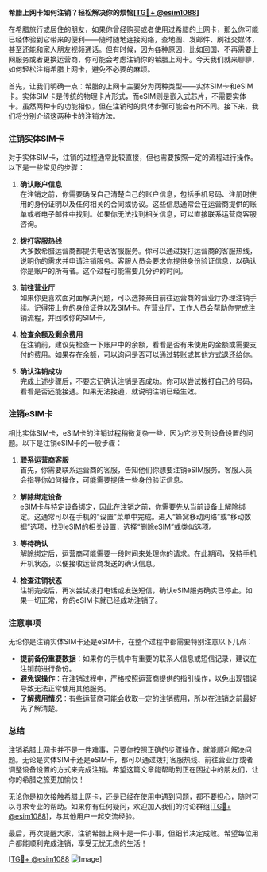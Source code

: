 **希腊上网卡如何注销？轻松解决你的烦恼[[TG💪+ @esim1088](https://t.me/s/esim1088)]**

在希腊旅行或居住的朋友，如果你曾经购买或者使用过希腊的上网卡，那么你可能已经体验到它带来的便利——随时随地连接网络，查地图、发邮件、刷社交媒体，甚至还能和家人朋友视频通话。但有时候，因为各种原因，比如回国、不再需要上网服务或者更换运营商，你可能会考虑注销你的希腊上网卡。今天我们就来聊聊，如何轻松注销希腊上网卡，避免不必要的麻烦。

首先，让我们明确一点：希腊的上网卡主要分为两种类型——实体SIM卡和eSIM卡。实体SIM卡是传统的物理卡片形式，而eSIM则是嵌入式芯片，不需要实体卡。虽然两种卡的功能相似，但在注销时的具体步骤可能会有所不同。接下来，我们将分别介绍这两种卡的注销方法。

### 注销实体SIM卡

对于实体SIM卡，注销的过程通常比较直接，但也需要按照一定的流程进行操作。以下是一些常见的步骤：

1. **确认账户信息**  
   在注销之前，你需要确保自己清楚自己的账户信息，包括手机号码、注册时使用的身份证明以及任何相关的合同或协议。这些信息通常会在运营商提供的账单或者电子邮件中找到。如果你无法找到相关信息，可以直接联系运营商客服咨询。

2. **拨打客服热线**  
   大多数希腊运营商都提供电话客服服务。你可以通过拨打运营商的客服热线，说明你的需求并申请注销服务。客服人员会要求你提供身份验证信息，以确认你是账户的所有者。这个过程可能需要几分钟的时间。

3. **前往营业厅**  
   如果你更喜欢面对面解决问题，可以选择亲自前往运营商的营业厅办理注销手续。记得带上你的身份证件以及SIM卡。在营业厅，工作人员会帮助你完成注销流程，并回收你的SIM卡。

4. **检查余额及剩余费用**  
   在注销前，建议先检查一下账户中的余额，看看是否有未使用的金额或需要支付的费用。如果存在余额，可以询问是否可以通过转账或其他方式退还给你。

5. **确认注销成功**  
   完成上述步骤后，不要忘记确认注销是否成功。你可以尝试拨打自己的号码，看看是否还能接通。如果无法接通，就说明注销已经生效。

### 注销eSIM卡

相比实体SIM卡，eSIM卡的注销过程稍微复杂一些，因为它涉及到设备设置的问题。以下是注销eSIM卡的一般步骤：

1. **联系运营商客服**  
   首先，你需要联系运营商的客服，告知他们你想要注销eSIM服务。客服人员会指导你如何操作，可能需要提供一些身份验证信息。

2. **解除绑定设备**  
   eSIM卡与特定设备绑定，因此在注销之前，你需要先从当前设备上解除绑定。这通常可以在手机的“设置”菜单中完成。进入“蜂窝移动网络”或“移动数据”选项，找到eSIM的相关设置，选择“删除eSIM”或类似选项。

3. **等待确认**  
   解除绑定后，运营商可能需要一段时间来处理你的请求。在此期间，保持手机开机状态，以便接收运营商发送的确认信息。

4. **检查注销状态**  
   注销完成后，再次尝试拨打电话或发送短信，确认eSIM服务确实已停止。如果一切正常，你的eSIM卡就已经成功注销了。

### 注意事项

无论你是注销实体SIM卡还是eSIM卡，在整个过程中都需要特别注意以下几点：

- **提前备份重要数据**：如果你的手机中有重要的联系人信息或短信记录，建议在注销前进行备份。
- **避免误操作**：在注销过程中，严格按照运营商提供的指引操作，以免出现错误导致无法正常使用其他服务。
- **了解费用情况**：有些运营商可能会收取一定的注销费用，所以在注销之前最好先了解清楚。

### 总结

注销希腊上网卡并不是一件难事，只要你按照正确的步骤操作，就能顺利解决问题。无论是实体SIM卡还是eSIM卡，都可以通过拨打客服热线、前往营业厅或者调整设备设置的方式来完成注销。希望这篇文章能帮助到正在困扰中的朋友们，让你的希腊之旅更加愉快！

无论你是初次接触希腊上网卡，还是已经在使用中遇到问题，都不要担心，随时可以寻求专业的帮助。如果你有任何疑问，欢迎加入我们的讨论群组[[TG💪+ @esim1088](https://t.me/s/esim1088)]，与其他用户一起交流经验。

最后，再次提醒大家，注销希腊上网卡是一件小事，但细节决定成败。希望每位用户都能顺利完成注销，享受无忧无虑的生活！  

[[TG💪+ @esim1088](https://t.me/s/esim1088) ![Image](https://i.postimg.cc/4NQfJmqS/Snipaste-2025-05-13-00-14-12.png)]